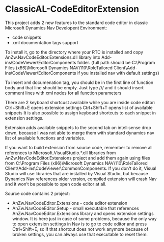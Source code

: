 # ClassicAL-CodeEditorExtension

This project adds 2 new features to the standard code editor in classic Microsoft Dynamics Nav Developent Environment:
- code snippets
- xml documentation tags support

To install it, go to the directory where your RTC is installed and copy AnZw.NavCodeEditor.Extensions.dll library into Add-ins\CodeViewer\EditorComponents folder. 
(full path should be C:\Program Files (x86)\Microsoft Dynamics NAV\110\RoleTailored Client\Add-ins\CodeViewer\EditorComponents if you installed nav with default settings)

To insert xml documenation tag, you should be in the first line of function body and that line should be empty. Just type /// and it should insert comment lines with xml nodes for all function parameters

There are 2 keyboard shortcust available while you are inside code editor:
    Ctrl+Shift+E opens extension settings
    Ctrl+Shift+T opens list of available snippets
It is also possible to assign keyboard shortcuts to each snippet in extension settings.

Extension adds available snippets to the second tab on intellisense drop down, because I was not able to merge them with standard dynamics nav list of available functions and variables.

If you want to build extension from source code, remember to remove all references to Microsoft.VisualStudio.*.dll libraries from AnZw.NavCodeEditor.Extensions project and add them again using files from C:\Program Files (x86)\Microsoft Dynamics NAV\110\RoleTailored Client\Add-ins\CodeViewer\CommonComponents. If you don't do it, Visual Studio will use libraries that are installed by Visual Studio, but because Dynamics Nav references older version, compiled extension will crash Nav and it won't be possible to open code editor at all.

Source code contains 2 project:
- AnZw.NavCodeEditor.Extensions - code editor extension
- AnZw.NavCodeEditor.Setup - small executable that references AnZw.NavCodeEditor.Extensions library and opens extension settings window. It is here just in case of some problems, because the only way to open extension settings in Nav is to go to code editor and press Ctrl+Shift+E, so if that shortcut does not work anymore because of broken settings, you can always use that executable to reset them.

 





